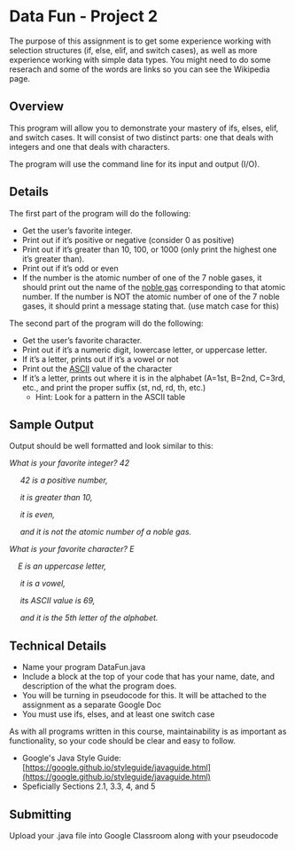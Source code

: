 # Data Fun - Project 2

The purpose of this assignment is to get some experience working with selection structures (if, else, elif, and switch cases), as well as more experience working with simple data types. You might need to do some
reserach and some of the words are links so you can see the Wikipedia page.

## Overview

This program will allow you to demonstrate your mastery of ifs, elses, elif, and switch cases.   It will consist of two distinct parts: one that deals with integers and one that deals with characters.

The program will use the command line for its input and output (I/O).

## Details
The first part of the program will do the following:
- Get the user’s favorite integer.
- Print out if it’s positive or negative (consider 0 as positive)
- Print out if it’s greater than 10, 100, or 1000 (only print the highest one it’s greater than).
- Print out if it’s odd or even
- If the number is the atomic number of one of the 7 noble gases, it should print out the name of the [noble gas](https://en.wikipedia.org/wiki/Noble_gas) corresponding to that atomic number.  If the number is NOT the atomic number of one of the 7 noble gases, it should print a message stating that.  (use match case for this)

The second part of the program will do the following:
- Get the user’s favorite character.
- Print out if it’s a numeric digit, lowercase letter, or uppercase letter.
- If it’s a letter, prints out if it’s a vowel or not
- Print out the [ASCII](https://www.cs.cmu.edu/~pattis/15-1XX/common/handouts/ascii.html) value of the character
- If it’s a letter, prints out where it is in the alphabet (A=1st, B=2nd, C=3rd, etc., and print the proper suffix (st, nd, rd, th, etc.)
  - Hint: Look for a pattern in the ASCII table 

## Sample Output

Output should be well formatted and look similar to this:

*What is your favorite integer? 42*

&nbsp;&nbsp;&nbsp;&nbsp; *42 is a positive number,*

&nbsp;&nbsp;&nbsp;&nbsp; *it is greater than 10,*

&nbsp;&nbsp;&nbsp;&nbsp; *it is even,*

&nbsp;&nbsp;&nbsp;&nbsp; *and it is not the atomic number of a noble gas.*


*What is your favorite character? E*

&nbsp;&nbsp;&nbsp;&nbsp;*E is an uppercase letter,*

&nbsp;&nbsp;&nbsp;&nbsp; *it is a vowel,*

&nbsp;&nbsp;&nbsp;&nbsp; *its ASCII value is 69,* 

&nbsp;&nbsp;&nbsp;&nbsp; *and it is the 5th letter of the alphabet.*


## Technical Details
- Name your program DataFun.java
- Include a block at the top of your code that has your name, date, and description of the what the program does.
- You will be turning in pseudocode for this. It will be attached to the assignment as a separate Google Doc
- You must use ifs, elses, and at least one switch case
  
As with all programs written in this course, maintainability is as important as functionality, so your code should be clear and easy to follow.

- Google's Java Style Guide: [https://google.github.io/styleguide/javaguide.html](https://google.github.io/styleguide/javaguide.html)
- Speficially Sections 2.1, 3.3, 4, and 5

## Submitting

Upload your .java file into Google Classroom along with your pseudocode
